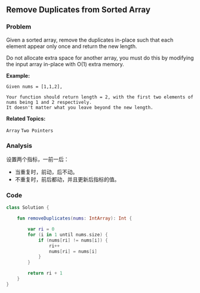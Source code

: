 ## Remove Duplicates from Sorted Array

### Problem

Given a sorted array, remove the duplicates in-place such that each element appear only once and return the new length.

Do not allocate extra space for another array, you must do this by modifying the input array in-place with O(1) extra memory.

**Example:**

```
Given nums = [1,1,2],

Your function should return length = 2, with the first two elements of nums being 1 and 2 respectively.
It doesn't matter what you leave beyond the new length.
```

**Related Topics:**

`Array` `Two Pointers`

### Analysis

设置两个指标，一前一后：
- 当重复时，前动，后不动。
- 不重复时，前后都动，并且更新后指标的值。

### Code

```kotlin
class Solution {

    fun removeDuplicates(nums: IntArray): Int {

        var ri = 0
        for (i in 1 until nums.size) {
            if (nums[ri] != nums[i]) {
                ri++
                nums[ri] = nums[i]
            }
        }

        return ri + 1
    }
}
```